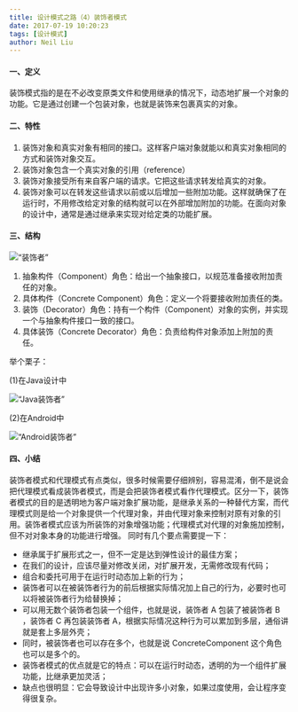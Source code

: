 ```yaml
---
title: 设计模式之路（4）装饰者模式
date: 2017-07-19 10:20:23
tags: [设计模式]
author: Neil Liu
---
```


#### 一、定义
装饰模式指的是在不必改变原类文件和使用继承的情况下，动态地扩展一个对象的功能。它是通过创建一个包装对象，也就是装饰来包裹真实的对象。

#### 二、特性

1. 装饰对象和真实对象有相同的接口。这样客户端对象就能以和真实对象相同的方式和装饰对象交互。
2. 装饰对象包含一个真实对象的引用（reference）
3. 装饰对象接受所有来自客户端的请求。它把这些请求转发给真实的对象。
4. 装饰对象可以在转发这些请求以前或以后增加一些附加功能。这样就确保了在运行时，不用修改给定对象的结构就可以在外部增加附加的功能。在面向对象的设计中，通常是通过继承来实现对给定类的功能扩展。


#### 三、结构

![“装饰者”](http://ot29getcp.bkt.clouddn.com/images/decorator.png)

1. 抽象构件（Component）角色：给出一个抽象接口，以规范准备接收附加责任的对象。
2. 具体构件（Concrete Component）角色：定义一个将要接收附加责任的类。
3. 装饰（Decorator）角色：持有一个构件（Component）对象的实例，并实现一个与抽象构件接口一致的接口。
4. 具体装饰（Concrete Decorator）角色：负责给构件对象添加上附加的责任。

举个栗子：

(1)在Java设计中

![“Java装饰者”](http://ot29getcp.bkt.clouddn.com/images/javadecorator)

(2)在Android中

![“Android装饰者”](http://ot29getcp.bkt.clouddn.com/androiddecorator)

#### 四、小结

装饰者模式和代理模式有点类似，很多时候需要仔细辨别，容易混淆，倒不是说会把代理模式看成装饰者模式，而是会把装饰者模式看作代理模式。区分一下，装饰者模式的目的是透明地为客户端对象扩展功能，是继承关系的一种替代方案，而代理模式则是给一个对象提供一个代理对象，并由代理对象来控制对原有对象的引用。装饰者模式应该为所装饰的对象增强功能；代理模式对代理的对象施加控制，但不对对象本身的功能进行增强。
同时有几个要点需要提一下：

* 继承属于扩展形式之一，但不一定是达到弹性设计的最佳方案；
* 在我们的设计，应该尽量对修改关闭，对扩展开发，无需修改现有代码；
* 组合和委托可用于在运行时动态加上新的行为；
* 装饰者可以在被装饰者行为的前后根据实际情况加上自己的行为，必要时也可以将被装饰者行为给替换掉；
* 可以用无数个装饰者包装一个组件，也就是说，装饰者 A 包装了被装饰者 B ，装饰者 C 再包装装饰者 A，根据实际情况这种行为可以累加到多层，通俗讲就是套上多层外壳；
* 同时，被装饰者也可以存在多个，也就是说 ConcreteComponent 这个角色也可以是多个的。
* 装饰者模式的优点就是它的特点：可以在运行时动态，透明的为一个组件扩展功能，比继承更加灵活；
* 缺点也很明显：它会导致设计中出现许多小对象，如果过度使用，会让程序变得很复杂。